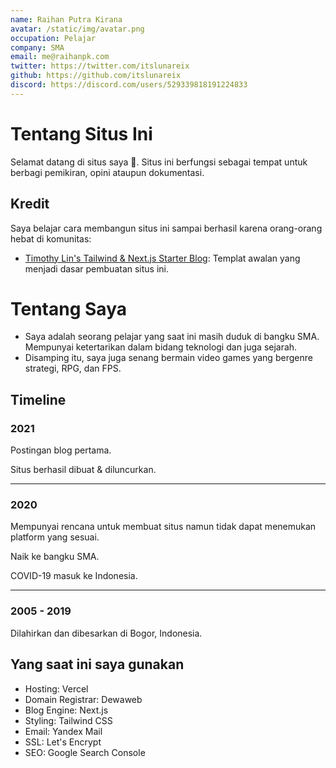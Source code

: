 ```yaml
---
name: Raihan Putra Kirana
avatar: /static/img/avatar.png
occupation: Pelajar
company: SMA
email: me@raihanpk.com
twitter: https://twitter.com/itslunareix
github: https://github.com/itslunareix
discord: https://discord.com/users/529339818191224833
---
```


# Tentang Situs Ini

Selamat datang di situs saya 👋. Situs ini berfungsi sebagai tempat untuk berbagi pemikiran, opini ataupun dokumentasi.

## Kredit

Saya belajar cara membangun situs ini sampai berhasil karena orang-orang hebat di komunitas:

- [Timothy Lin's Tailwind & Next.js Starter Blog](https://github.com/timlrx/tailwind-nextjs-starter-blog): Templat awalan yang menjadi dasar pembuatan situs ini.

# Tentang Saya

- Saya adalah seorang pelajar yang saat ini masih duduk di bangku SMA. Mempunyai ketertarikan dalam bidang teknologi dan juga sejarah.
- Disamping itu, saya juga senang bermain video games yang bergenre strategi, RPG, dan FPS.

## Timeline

### 2021

Postingan blog pertama.

Situs berhasil dibuat & diluncurkan.

---

### 2020

Mempunyai rencana untuk membuat situs namun tidak dapat menemukan platform yang sesuai.

Naik ke bangku SMA.

COVID-19 masuk ke Indonesia.

---

### 2005 - 2019

Dilahirkan dan dibesarkan di Bogor, Indonesia.

## Yang saat ini saya gunakan

- Hosting: Vercel
- Domain Registrar: Dewaweb
- Blog Engine: Next.js
- Styling: Tailwind CSS
- Email: Yandex Mail
- SSL: Let's Encrypt
- SEO: Google Search Console